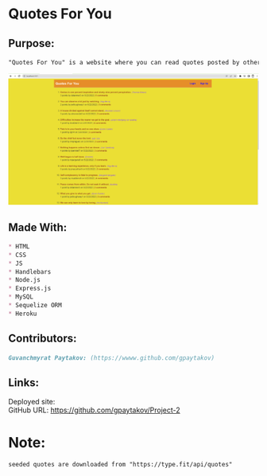 # Quotes For You

## Purpose: 
```md
"Quotes For You" is a website where you can read quotes posted by other people. You can post quotes, like quotes posted by others and leave comments when you login to the website. 
```

![Image of the Quotes For You app](./public/images/quotes-for-you.png)

## Made With:
```md
* HTML
* CSS
* JS
* Handlebars
* Node.js
* Express.js
* MySQL
* Sequelize ORM
* Heroku

```

## Contributors: 
```md
Guvanchmyrat Paytakov: (https://wwww.github.com/gpaytakov)    
```

## Links:
Deployed site:   
GitHub URL: https://github.com/gpaytakov/Project-2

# Note:
```md
seeded quotes are downloaded from "https://type.fit/api/quotes" 
```
